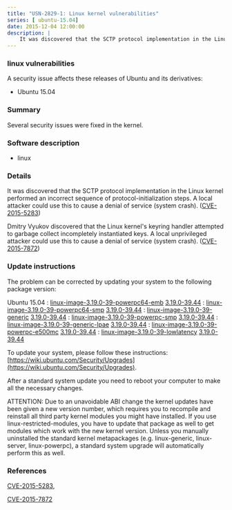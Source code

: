 ```yaml
---
title: "USN-2829-1: Linux kernel vulnerabilities"
series: [ ubuntu-15.04]
date: 2015-12-04 12:00:00
description: |
    It was discovered that the SCTP protocol implementation in the Linux kernel performed an incorrect sequence of protocol-initialization steps. A local attacker could use this to cause a denial of service (system crash). ([CVE-2015-5283](http://people.ubuntu.com/~ubuntu-security/cve/CVE-2015-5283))
--- 
```

 
 


### linux vulnerabilities

A security issue affects these releases of Ubuntu and its derivatives:

* Ubuntu 15.04

### Summary

Several security issues were fixed in the kernel. 

### Software description

* linux 

### Details

It was discovered that the SCTP protocol implementation in the Linux kernel performed an incorrect sequence of protocol-initialization steps. A local attacker could use this to cause a denial of service (system crash). ([CVE-2015-5283](http://people.ubuntu.com/~ubuntu-security/cve/CVE-2015-5283))

Dmitry Vyukov discovered that the Linux kernel&#39;s keyring handler attempted to garbage collect incompletely instantiated keys. A local unprivileged attacker could use this to cause a denial of service (system crash). ([CVE-2015-7872](http://people.ubuntu.com/~ubuntu-security/cve/CVE-2015-7872)) 

### Update instructions

The problem can be corrected by updating your system to the following package version:

Ubuntu 15.04
 : [linux-image-3.19.0-39-powerpc64-emb](https://launchpad.net/ubuntu/+source/linux) <span> [3.19.0-39.44](https://launchpad.net/ubuntu/+source/linux/3.19.0-39.44) </span> 
 : [linux-image-3.19.0-39-powerpc64-smp](https://launchpad.net/ubuntu/+source/linux) <span> [3.19.0-39.44](https://launchpad.net/ubuntu/+source/linux/3.19.0-39.44) </span> 
 : [linux-image-3.19.0-39-generic](https://launchpad.net/ubuntu/+source/linux) <span> [3.19.0-39.44](https://launchpad.net/ubuntu/+source/linux/3.19.0-39.44) </span> 
 : [linux-image-3.19.0-39-powerpc-smp](https://launchpad.net/ubuntu/+source/linux) <span> [3.19.0-39.44](https://launchpad.net/ubuntu/+source/linux/3.19.0-39.44) </span> 
 : [linux-image-3.19.0-39-generic-lpae](https://launchpad.net/ubuntu/+source/linux) <span> [3.19.0-39.44](https://launchpad.net/ubuntu/+source/linux/3.19.0-39.44) </span> 
 : [linux-image-3.19.0-39-powerpc-e500mc](https://launchpad.net/ubuntu/+source/linux) <span> [3.19.0-39.44](https://launchpad.net/ubuntu/+source/linux/3.19.0-39.44) </span> 
 : [linux-image-3.19.0-39-lowlatency](https://launchpad.net/ubuntu/+source/linux) <span> [3.19.0-39.44](https://launchpad.net/ubuntu/+source/linux/3.19.0-39.44) </span> 

To update your system, please follow these instructions: [https://wiki.ubuntu.com/Security/Upgrades](https://wiki.ubuntu.com/Security/Upgrades).

After a standard system update you need to reboot your computer to make all the necessary changes.

ATTENTION: Due to an unavoidable ABI change the kernel updates have been given a new version number, which requires you to recompile and reinstall all third party kernel modules you might have installed. If you use linux-restricted-modules, you have to update that package as well to get modules which work with the new kernel version. Unless you manually uninstalled the standard kernel metapackages (e.g. linux-generic, linux-server, linux-powerpc), a standard system upgrade will automatically perform this as well. 

### References

 
 [CVE-2015-5283](http://people.ubuntu.com/~ubuntu-security/cve/CVE-2015-5283), 

 [CVE-2015-7872](http://people.ubuntu.com/~ubuntu-security/cve/CVE-2015-7872)
 

